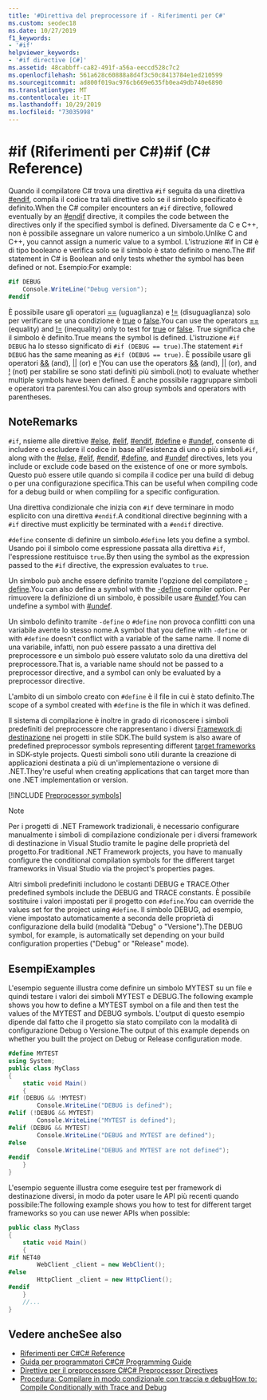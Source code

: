 ```yaml
---
title: '#Direttiva del preprocessore if - Riferimenti per C#'
ms.custom: seodec18
ms.date: 10/27/2019
f1_keywords:
- '#if'
helpviewer_keywords:
- '#if directive [C#]'
ms.assetid: 48cabbff-ca82-491f-a56a-eeccd528c7c2
ms.openlocfilehash: 561a628c60888a8d4f3c50c8413784e1ed210599
ms.sourcegitcommit: ad800f019ac976cb669e635fb0ea49db740e6890
ms.translationtype: MT
ms.contentlocale: it-IT
ms.lasthandoff: 10/29/2019
ms.locfileid: "73035998"
---
```

# <a name="if-c-reference"></a><span data-ttu-id="37bdc-102">#if (Riferimenti per C#)</span><span class="sxs-lookup"><span data-stu-id="37bdc-102">#if (C# Reference)</span></span>

<span data-ttu-id="37bdc-103">Quando il compilatore C# trova una direttiva `#if` seguita da una direttiva [#endif](preprocessor-endif.md), compila il codice tra tali direttive solo se il simbolo specificato è definito.</span><span class="sxs-lookup"><span data-stu-id="37bdc-103">When the C# compiler encounters an `#if` directive, followed eventually by an [#endif](preprocessor-endif.md) directive, it compiles the code between the directives only if the specified symbol is defined.</span></span> <span data-ttu-id="37bdc-104">Diversamente da C e C++, non è possibile assegnare un valore numerico a un simbolo.</span><span class="sxs-lookup"><span data-stu-id="37bdc-104">Unlike C and C++, you cannot assign a numeric value to a symbol.</span></span> <span data-ttu-id="37bdc-105">L'istruzione #if in C# è di tipo booleano e verifica solo se il simbolo è stato definito o meno.</span><span class="sxs-lookup"><span data-stu-id="37bdc-105">The #if statement in C# is Boolean and only tests whether the symbol has been defined or not.</span></span> <span data-ttu-id="37bdc-106">Esempio:</span><span class="sxs-lookup"><span data-stu-id="37bdc-106">For example:</span></span>

```csharp
#if DEBUG
    Console.WriteLine("Debug version");
#endif
```

<span data-ttu-id="37bdc-107">È possibile usare gli operatori [==](../operators/equality-operators.md#equality-operator-) (uguaglianza) e [!=](../operators/equality-operators.md#inequality-operator-) (disuguaglianza) solo per verificare se una condizione è [true](../keywords/true-literal.md) o [false](../keywords/false-literal.md).</span><span class="sxs-lookup"><span data-stu-id="37bdc-107">You can use the operators [==](../operators/equality-operators.md#equality-operator-) (equality) and [!=](../operators/equality-operators.md#inequality-operator-) (inequality) only to test for [true](../keywords/true-literal.md) or [false](../keywords/false-literal.md).</span></span> <span data-ttu-id="37bdc-108">True significa che il simbolo è definito.</span><span class="sxs-lookup"><span data-stu-id="37bdc-108">True means the symbol is defined.</span></span> <span data-ttu-id="37bdc-109">L'istruzione `#if DEBUG` ha lo stesso significato di `#if (DEBUG == true)`.</span><span class="sxs-lookup"><span data-stu-id="37bdc-109">The statement `#if DEBUG` has the same meaning as `#if (DEBUG == true)`.</span></span> <span data-ttu-id="37bdc-110">È possibile usare gli operatori [&&](../operators/boolean-logical-operators.md#conditional-logical-and-operator-) (and), [&#124;&#124;](../operators/boolean-logical-operators.md#conditional-logical-or-operator-) (or) e [!](../operators/boolean-logical-operators.md#logical-negation-operator-)</span><span class="sxs-lookup"><span data-stu-id="37bdc-110">You can use the operators [&&](../operators/boolean-logical-operators.md#conditional-logical-and-operator-) (and), [&#124;&#124;](../operators/boolean-logical-operators.md#conditional-logical-or-operator-) (or), and [!](../operators/boolean-logical-operators.md#logical-negation-operator-)</span></span> <span data-ttu-id="37bdc-111">(not) per stabilire se sono stati definiti più simboli.</span><span class="sxs-lookup"><span data-stu-id="37bdc-111">(not) to evaluate whether multiple symbols have been defined.</span></span> <span data-ttu-id="37bdc-112">È anche possibile raggruppare simboli e operatori tra parentesi.</span><span class="sxs-lookup"><span data-stu-id="37bdc-112">You can also group symbols and operators with parentheses.</span></span>

## <a name="remarks"></a><span data-ttu-id="37bdc-113">Note</span><span class="sxs-lookup"><span data-stu-id="37bdc-113">Remarks</span></span>

<span data-ttu-id="37bdc-114">`#if`, nsieme alle direttive [#else](preprocessor-else.md), [#elif](preprocessor-elif.md), [#endif](preprocessor-endif.md), [#define](preprocessor-define.md) e [#undef](preprocessor-undef.md), consente di includere o escludere il codice in base all'esistenza di uno o più simboli.</span><span class="sxs-lookup"><span data-stu-id="37bdc-114">`#if`, along with the [#else](preprocessor-else.md), [#elif](preprocessor-elif.md), [#endif](preprocessor-endif.md), [#define](preprocessor-define.md), and [#undef](preprocessor-undef.md) directives, lets you include or exclude code based on the existence of one or more symbols.</span></span> <span data-ttu-id="37bdc-115">Questo può essere utile quando si compila il codice per una build di debug o per una configurazione specifica.</span><span class="sxs-lookup"><span data-stu-id="37bdc-115">This can be useful when compiling code for a debug build or when compiling for a specific configuration.</span></span>

<span data-ttu-id="37bdc-116">Una direttiva condizionale che inizia con `#if` deve terminare in modo esplicito con una direttiva `#endif`.</span><span class="sxs-lookup"><span data-stu-id="37bdc-116">A conditional directive beginning with a `#if` directive must explicitly be terminated with a `#endif` directive.</span></span>

<span data-ttu-id="37bdc-117">`#define` consente di definire un simbolo.</span><span class="sxs-lookup"><span data-stu-id="37bdc-117">`#define` lets you define a symbol.</span></span> <span data-ttu-id="37bdc-118">Usando poi il simbolo come espressione passata alla direttiva `#if`, l'espressione restituisce `true`.</span><span class="sxs-lookup"><span data-stu-id="37bdc-118">By then using the symbol as the expression passed to the `#if` directive, the expression evaluates to `true`.</span></span>

<span data-ttu-id="37bdc-119">Un simbolo può anche essere definito tramite l'opzione del compilatore [-define](../compiler-options/define-compiler-option.md).</span><span class="sxs-lookup"><span data-stu-id="37bdc-119">You can also define a symbol with the [-define](../compiler-options/define-compiler-option.md) compiler option.</span></span> <span data-ttu-id="37bdc-120">Per rimuovere la definizione di un simbolo, è possibile usare [#undef](preprocessor-undef.md).</span><span class="sxs-lookup"><span data-stu-id="37bdc-120">You can undefine a symbol with [#undef](preprocessor-undef.md).</span></span>

<span data-ttu-id="37bdc-121">Un simbolo definito tramite `-define` o `#define` non provoca conflitti con una variabile avente lo stesso nome.</span><span class="sxs-lookup"><span data-stu-id="37bdc-121">A symbol that you define with `-define` or with `#define` doesn't conflict with a variable of the same name.</span></span> <span data-ttu-id="37bdc-122">Il nome di una variabile, infatti, non può essere passato a una direttiva del preprocessore e un simbolo può essere valutato solo da una direttiva del preprocessore.</span><span class="sxs-lookup"><span data-stu-id="37bdc-122">That is, a variable name should not be passed to a preprocessor directive, and a symbol can only be evaluated by a preprocessor directive.</span></span>

<span data-ttu-id="37bdc-123">L'ambito di un simbolo creato con `#define` è il file in cui è stato definito.</span><span class="sxs-lookup"><span data-stu-id="37bdc-123">The scope of a symbol created with `#define` is the file in which it was defined.</span></span>

<span data-ttu-id="37bdc-124">Il sistema di compilazione è inoltre in grado di riconoscere i simboli predefiniti del preprocessore che rappresentano i diversi [Framework di destinazione](../../../standard/frameworks.md) nei progetti in stile SDK.</span><span class="sxs-lookup"><span data-stu-id="37bdc-124">The build system is also aware of predefined preprocessor symbols representing different [target frameworks](../../../standard/frameworks.md) in SDK-style projects.</span></span> <span data-ttu-id="37bdc-125">Questi simboli sono utili durante la creazione di applicazioni destinata a più di un'implementazione o versione di .NET.</span><span class="sxs-lookup"><span data-stu-id="37bdc-125">They're useful when creating applications that can target more than one .NET implementation or version.</span></span>

[!INCLUDE [Preprocessor symbols](~/includes/preprocessor-symbols.md)]

> [!NOTE]
> <span data-ttu-id="37bdc-126">Per i progetti di .NET Framework tradizionali, è necessario configurare manualmente i simboli di compilazione condizionale per i diversi framework di destinazione in Visual Studio tramite le pagine delle proprietà del progetto.</span><span class="sxs-lookup"><span data-stu-id="37bdc-126">For traditional .NET Framework projects, you have to manually configure the conditional compilation symbols for the different target frameworks in Visual Studio via the project's properties pages.</span></span>

<span data-ttu-id="37bdc-127">Altri simboli predefiniti includono le costanti DEBUG e TRACE.</span><span class="sxs-lookup"><span data-stu-id="37bdc-127">Other predefined symbols include the DEBUG and TRACE constants.</span></span> <span data-ttu-id="37bdc-128">È possibile sostituire i valori impostati per il progetto con `#define`.</span><span class="sxs-lookup"><span data-stu-id="37bdc-128">You can override the values set for the project using `#define`.</span></span> <span data-ttu-id="37bdc-129">Il simbolo DEBUG, ad esempio, viene impostato automaticamente a seconda delle proprietà di configurazione della build (modalità "Debug" o "Versione").</span><span class="sxs-lookup"><span data-stu-id="37bdc-129">The DEBUG symbol, for example, is automatically set depending on your build configuration properties ("Debug" or "Release" mode).</span></span>

## <a name="examples"></a><span data-ttu-id="37bdc-130">Esempi</span><span class="sxs-lookup"><span data-stu-id="37bdc-130">Examples</span></span>

<span data-ttu-id="37bdc-131">L'esempio seguente illustra come definire un simbolo MYTEST su un file e quindi testare i valori dei simboli MYTEST e DEBUG.</span><span class="sxs-lookup"><span data-stu-id="37bdc-131">The following example shows you how to define a MYTEST symbol on a file and then test the values of the MYTEST and DEBUG symbols.</span></span> <span data-ttu-id="37bdc-132">L'output di questo esempio dipende dal fatto che il progetto sia stato compilato con la modalità di configurazione Debug o Versione.</span><span class="sxs-lookup"><span data-stu-id="37bdc-132">The output of this example depends on whether you built the project on Debug or Release configuration mode.</span></span>

```csharp
#define MYTEST
using System;
public class MyClass
{
    static void Main()
    {
#if (DEBUG && !MYTEST)
        Console.WriteLine("DEBUG is defined");
#elif (!DEBUG && MYTEST)
        Console.WriteLine("MYTEST is defined");
#elif (DEBUG && MYTEST)
        Console.WriteLine("DEBUG and MYTEST are defined");  
#else
        Console.WriteLine("DEBUG and MYTEST are not defined");
#endif
    }
}
```

<span data-ttu-id="37bdc-133">L'esempio seguente illustra come eseguire test per framework di destinazione diversi, in modo da poter usare le API più recenti quando possibile:</span><span class="sxs-lookup"><span data-stu-id="37bdc-133">The following example shows you how to test for different target frameworks so you can use newer APIs when possible:</span></span>

```csharp
public class MyClass
{
    static void Main()
    {
#if NET40
        WebClient _client = new WebClient();
#else
        HttpClient _client = new HttpClient();
#endif
    }
    //...
}
```

## <a name="see-also"></a><span data-ttu-id="37bdc-134">Vedere anche</span><span class="sxs-lookup"><span data-stu-id="37bdc-134">See also</span></span>

- [<span data-ttu-id="37bdc-135">Riferimenti per C#</span><span class="sxs-lookup"><span data-stu-id="37bdc-135">C# Reference</span></span>](../index.md)
- [<span data-ttu-id="37bdc-136">Guida per programmatori C#</span><span class="sxs-lookup"><span data-stu-id="37bdc-136">C# Programming Guide</span></span>](../../programming-guide/index.md)
- [<span data-ttu-id="37bdc-137">Direttive per il preprocessore C#</span><span class="sxs-lookup"><span data-stu-id="37bdc-137">C# Preprocessor Directives</span></span>](index.md)
- [<span data-ttu-id="37bdc-138">Procedura: Compilare in modo condizionale con traccia e debug</span><span class="sxs-lookup"><span data-stu-id="37bdc-138">How to: Compile Conditionally with Trace and Debug</span></span>](../../../framework/debug-trace-profile/how-to-compile-conditionally-with-trace-and-debug.md)
